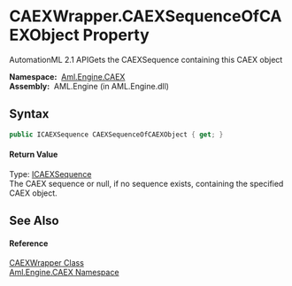 CAEXWrapper.CAEXSequenceOfCAEXObject Property
=============================================
AutomationML 2.1 APIGets the CAEXSequence containing this CAEX object

  **Namespace:**  [Aml.Engine.CAEX][1]  
  **Assembly:**  AML.Engine (in AML.Engine.dll)

Syntax
------

```csharp
public ICAEXSequence CAEXSequenceOfCAEXObject { get; }
```

#### Return Value
Type: [ICAEXSequence][2]  
The CAEX sequence or null, if no sequence exists, containing the specified CAEX object.

See Also
--------

#### Reference
[CAEXWrapper Class][3]  
[Aml.Engine.CAEX Namespace][1]  

[1]: ../README.md
[2]: ../ICAEXSequence/README.md
[3]: README.md
[4]: https://www.automationml.org
[5]: ../../icons/logoShade.png